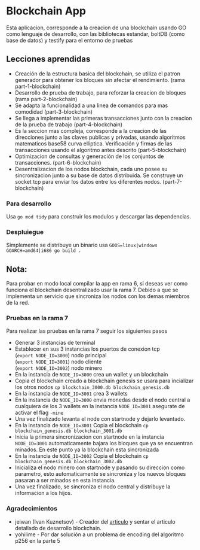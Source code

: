 # Blockchain App

Esta aplicacion, corresponde a la creacion de una blockchain usando GO como lenguaje 
de desarrollo, con las bibliotecas estandar, boltDB (como base de datos) y testify para el entorno de pruebas

## Lecciones aprendidas
- Creación de la estructura basica del blockchain, se utiliza el patron generador
para obtener los bloques sin afectar el rendimiento. (rama part-1-blockchain)
- Desarrollo de prueba de trabajo, para reforzar la creacion de bloques (rama part-2-blockchain)
- Se adapta la funcionalidad a una linea de comandos para mas comodidad (part-3-blockchain)
- Se llega a implementar las primeras transacciones junto con la creacion de la prueba de 
trabajo (part-4-blockchain)
- Es la seccion mas compleja, corresponde a la creacion de las direcciones junto a las claves publicas y privadas, usando algoritmos matematicos base58 curva elliptica. Verificación y firmas de las transacciones usando el algoritmo antes descrito (part-5-blockchain)
- Optimizacion de consultas y generación de los conjuntos de transacciones. (part-6-blockchain)
- Desentralizacion de los nodos blockchain, cada uno posee su sincronizacion junto a su base de
datos distribuida. Se construye un socket tcp para enviar los datos entre los diferentes nodos. (part-7-blockchain)

### Para desarrollo
Usa `go mod tidy` para construir los modulos y descargar las dependencias.

### Despluiegue
Simplemente se distribuye un binario usa `GOOS=linux|windows GOARCH=amd64|i686 go build .`

## Nota:
Para probar en modo local compilar la app en rama 6, si deseas ver como funciona el blockchain
desentralizado usar la rama 7. Debido a que se implementa un servicio que sincroniza los nodos
con los demas miembros de la red.

### Pruebas en la rama 7 
Para realizar las pruebas en la rama 7 seguir los siguientes pasos
- Generar 3 instancias de terminal
- Establecer en sus 3 instancias los puertos de conexion tcp <br /> 
(`export NODE_ID=3000`) nodo principal<br />
(`export NODE_ID=3001`) nodo cliente<br />
(`export NODE_ID=3002`) nodo minero<br />
- En la instancia de `NODE_ID=3000` crea un wallet y un blockchain
- Copia el blockchain creado a blockchain genesis se usara para incializar<br> 
los otros nodos `cp blockchain_3000.db blockchain_genesis.db`
- En la instancia de `NODE_ID=3001` crea 3 wallets
- En la instancia de `NODE_ID=3000` envia monedas desde el nodo central a cualquiera de los 
3 wallets en la instancia `NODE_ID=3001` asegurate de activar el flag `-mine`
- Una vez finalizado levanta el node con startnode y dejarlo levantado.
- En la instancia de `NODE_ID=3001` Copia el blockchain `cp blockchain_genesis.db blockchain_3001.db`
- Inicia la primera sincronizacion con startnode en la instancia `NODE_ID=3001` 
automaticamente bajara los bloques que ya se encuentran minados. En este punto ya la 
blockchain esta sincronizada
- En la instancia de `NODE_ID=3002` Copia el blockchain `cp blockchain_genesis.db blockchain_3002.db`
- Inicializa el nodo minero con startnode y pasando su direccion como parametro, esto automaticamente se sincroniza y los nuevos bloques pasaran a ser minados en esta instancia.
- Una vez finalizado, se sincroniza el nodo central y distribuye la informacion a los hijos.

### Agradecimientos
- jeiwan (Ivan Kuznetsov) - Creador del [articulo](https://jeiwan.net/posts/building-blockchain-in-go-part-1/) y sentar el articulo detallado de desarrollo blockchain.
- yohilime - Por dar solución a un problema de encoding del algoritmo p256 en la parte 5

